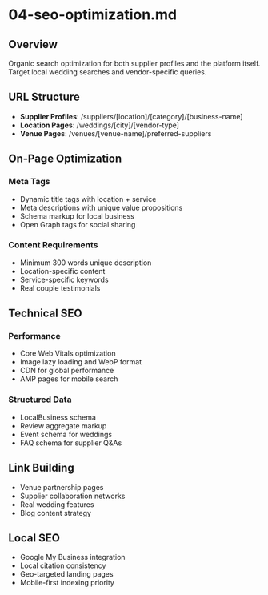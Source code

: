 # 04-seo-optimization.md

## Overview

Organic search optimization for both supplier profiles and the platform itself. Target local wedding searches and vendor-specific queries.

## URL Structure

- **Supplier Profiles**: /suppliers/[location]/[category]/[business-name]
- **Location Pages**: /weddings/[city]/[vendor-type]
- **Venue Pages**: /venues/[venue-name]/preferred-suppliers

## On-Page Optimization

### Meta Tags

- Dynamic title tags with location + service
- Meta descriptions with unique value propositions
- Schema markup for local business
- Open Graph tags for social sharing

### Content Requirements

- Minimum 300 words unique description
- Location-specific content
- Service-specific keywords
- Real couple testimonials

## Technical SEO

### Performance

- Core Web Vitals optimization
- Image lazy loading and WebP format
- CDN for global performance
- AMP pages for mobile search

### Structured Data

- LocalBusiness schema
- Review aggregate markup
- Event schema for weddings
- FAQ schema for supplier Q&As

## Link Building

- Venue partnership pages
- Supplier collaboration networks
- Real wedding features
- Blog content strategy

## Local SEO

- Google My Business integration
- Local citation consistency
- Geo-targeted landing pages
- Mobile-first indexing priority